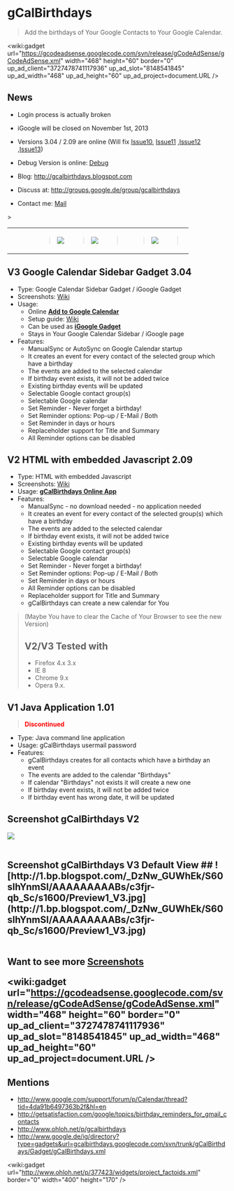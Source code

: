 # gCalBirthdays <a href='http://kontactr.com/user/frankglaser'> <img src='http://kontactr.com/pics/small.gif' border='0' width='90px' height='16px' /></a> #
> Add the birthdays of Your Google Contacts to Your Google Calendar.
<p></li></ul>

<wiki:gadget url="https://gcodeadsense.googlecode.com/svn/release/gCodeAdSense/gCodeAdSense.xml" width="468" height="60" border="0" up_ad_client="3727478741117936" up_ad_slot="8148541845" up_ad_width="468" up_ad_height="60" up_ad_project=document.URL /><br>
<p>

<a href='Hidden comment: 
*Update in progress - Please wait*
Pending:
*v2 v3 igoogle Picture always links to google code page
*advanced settings show hide
'></a>

## News ##
  * Login process is actually broken
  * iGoogle will be closed on November 1st, 2013

  * Versions 3.04 / 2.09 are online (Will fix [Issue10](https://code.google.com/p/gcalbirthdays/issues/detail?id=10), [Issue11](https://code.google.com/p/gcalbirthdays/issues/detail?id=11) ,[Issue12](https://code.google.com/p/gcalbirthdays/issues/detail?id=12) ,[Issue13](https://code.google.com/p/gcalbirthdays/issues/detail?id=13))

  * Debug Version is online: [Debug](http://gcalbirthdays.googlecode.com/svn/trunk/gCalBirthdays/HTML/debug.html)
  * Blog: http://gcalbirthdays.blogspot.com
  * Discuss at: http://groups.google.de/group/gcalbirthdays
  * Contact me: [Mail](http://kontactr.com/user/frankglaser)
<p></li></ul>

<table border='0'>
> <tr>
<blockquote><td>
<blockquote>
</blockquote></td>
<td>
<blockquote><a href='http://twitter.com/share?url=http://code.google.com/p/gcalbirthdays/'><img src='http://kpenhancedlistview.googlecode.com/svn/wiki/Twitter.png' /></a>
</blockquote></td>
<td>
<blockquote><a href='http://www.facebook.com/sharer.php?u=http://code.google.com/p/gcalbirthdays/&t=gCalBirthdays'><img src='http://kpenhancedlistview.googlecode.com/svn/wiki/Facebook.png' /></a>
</blockquote></td>
<td align='center' valign='middle'>
<blockquote><wiki:gadget border="0" url="http://stefansundin.com/stuff/flattr/google-project-hosting.xml" width="110" height="20" up_uid="frankglaser" up_title="gCalBirthdays" up_url="http://code.google.com/p/gcalbirthdays/" /><br>
</blockquote></td>
<td align='center' valign='middle'>
<blockquote><a href='https://www.paypal.com/cgi-bin/webscr?cmd=_donations&business=CH7PBX4C8WZAE&item_name=gCalBirthdays&cancel_return=http://code.google.com/p/gcalbirthdays&return=http://code.google.com/p/gcalbirthdays&currency_code=EUR'><img src='https://www.paypal.com/en_US/i/btn/btn_donate_LG.gif' /></a>
</blockquote></td>
<td align='center' valign='middle'>
<blockquote><wiki:gadget url="http://www.ohloh.net/p/377423/widgets/project_thin_badge.xml" height="36" width="120px" border="0"/><br>
</blockquote></td>
</blockquote><blockquote></tr>
</table>
<p></blockquote>

## V3 Google Calendar Sidebar Gadget 3.04 ##
  * Type:  Google Calendar Sidebar Gadget / iGoogle Gadget
  * Screenshots: [Wiki](http://code.google.com/p/gcalbirthdays/wiki/Screenshots)
  * Usage:
    * Online **[Add to Google Calendar](http://www.google.com/calendar/render?gadgeturl=http://gcalbirthdays.googlecode.com/svn/trunk/gCalBirthdays/Gadget/gCalBirthdays.xml)**
    * Setup guide: [Wiki](http://code.google.com/p/gcalbirthdays/wiki/Hints)
    * Can be used as **[iGoogle Gadget](http://www.google.de/ig/directory?type=gadgets&url=gcalbirthdays.googlecode.com/svn/trunk/gCalBirthdays/Gadget/gCalBirthdays.xml)**
    * Stays in Your Google Calendar Sidebar / iGoogle page
  * Features:
    * ManualSync or AutoSync on Google Calendar startup
    * It creates an event for every contact of the selected group which have a birthday
    * The events are added to the selected calendar
    * If birthday event exists, it will not be added twice
    * Existing birthday events will be updated
    * Selectable Google contact group(s)
    * Selectable Google calendar
    * Set Reminder - Never forget a birthday!
    * Set Reminder options: Pop-up / E-Mail / Both
    * Set Reminder in days or hours
    * Replaceholder support for Title and Summary
    * All Reminder options can be disabled
<p></li></ul></li></ul>

<h2>V2 HTML with embedded Javascript 2.09</h2>
<ul><li>Type:  HTML with embedded Javascript<br>
</li><li>Screenshots: <a href='http://code.google.com/p/gcalbirthdays/wiki/Screenshots'>Wiki</a>
</li><li>Usage: <b><a href='http://gcalbirthdays.googlecode.com/svn/trunk/gCalBirthdays/HTML/gCalBirthdays.html'>gCalBirthdays Online App</a></b>
</li><li>Features:<br>
<ul><li>ManualSync - no download needed - no application needed<br>
</li><li>It creates an event for every contact of the selected group(s) which have a birthday<br>
</li><li>The events are added to the selected calendar<br>
</li><li>If birthday event exists, it will not be added twice<br>
</li><li>Existing birthday events will be updated<br>
</li><li>Selectable Google contact group(s)<br>
</li><li>Selectable Google calendar<br>
</li><li>Set Reminder - Never forget a birthday!<br>
</li><li>Set Reminder options: Pop-up / E-Mail / Both<br>
</li><li>Set Reminder in days or hours<br>
</li><li>All Reminder options can be disabled<br>
</li><li>Replaceholder support for Title and Summary<br>
</li><li>gCalBirthdays can create a new calendar for You</li></ul></li></ul>

<blockquote>(Maybe You have to clear the Cache of Your Browser to see the new Version)<br>
<p>

## V2/V3 Tested with ##
  * Firefox 4.x 3.x
  * IE 8
  * Chrome 9.x
  * Opera 9.x.
<p></blockquote>

## V1 Java Application 1.01 ##
> <font color='red'><b>Discontinued</b></font>
  * Type:  Java command line application
  * Usage: gCalBirthdays usermail password
  * Features:
    * gCalBirthdays creates for all contacts which have a birthday an event
    * The events are added to the calendar "Birthdays"
    * If calendar "Birthdays" not exists it will create a new one
    * If birthday event exists, it will not be added twice
    * If birthday event has wrong date, it will be updated
<p></li></ul></li></ul>

<h2>Screenshot gCalBirthdays V2</h2>
<img src='http://1.bp.blogspot.com/_DzNw_GUWhEk/S60qzsFru3I/AAAAAAAAABk/FddShWtpOFo/s1600/Preview_V2.jpg' />
<br><br>

<h2>Screenshot gCalBirthdays V3 Default View ##
![http://1.bp.blogspot.com/_DzNw_GUWhEk/S60slhYnmSI/AAAAAAAAABs/c3fjr-qb_Sc/s1600/Preview1_V3.jpg](http://1.bp.blogspot.com/_DzNw_GUWhEk/S60slhYnmSI/AAAAAAAAABs/c3fjr-qb_Sc/s1600/Preview1_V3.jpg)
<br><br>

<b>Want to see more <a href='Screenshots.md'>Screenshots</a></b>

<wiki:gadget url="https://gcodeadsense.googlecode.com/svn/release/gCodeAdSense/gCodeAdSense.xml" width="468" height="60" border="0" up_ad_client="3727478741117936" up_ad_slot="8148541845" up_ad_width="468" up_ad_height="60" up_ad_project=document.URL /><br>
<p>


<h2>Mentions</h2>
<ul><li><a href='http://www.google.com/support/forum/p/Calendar/thread?tid=4da91b6497363b2f&hl=en'>http://www.google.com/support/forum/p/Calendar/thread?tid=4da91b6497363b2f&amp;hl=en</a>
</li><li><a href='http://getsatisfaction.com/google/topics/birthday_reminders_for_gmail_contacts'>http://getsatisfaction.com/google/topics/birthday_reminders_for_gmail_contacts</a>
</li><li><a href='http://www.ohloh.net/p/gcalbirthdays'>http://www.ohloh.net/p/gcalbirthdays</a>
</li><li><a href='http://www.google.de/ig/directory?type=gadgets&url=gcalbirthdays.googlecode.com/svn/trunk/gCalBirthdays/Gadget/gCalBirthdays.xml'>http://www.google.de/ig/directory?type=gadgets&amp;url=gcalbirthdays.googlecode.com/svn/trunk/gCalBirthdays/Gadget/gCalBirthdays.xml</a></li></ul>

<wiki:gadget url="http://www.ohloh.net/p/377423/widgets/project_factoids.xml" border="0" width="400" height="170" />